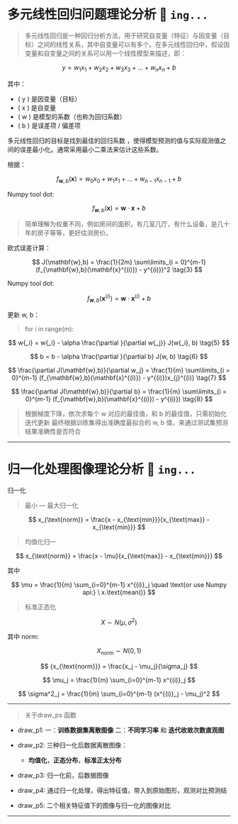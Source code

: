 # 多元线性回归问题理论分析 🚀️ `ing...`

> 多元线性回归是一种回归分析方法，用于研究自变量（特征）与因变量（目标）之间的线性关系，其中自变量可以有多个。在多元线性回归中，假设因变量和自变量之间的关系可以用一个线性模型来描述，即：

$$
y = w_{1}x_{1} + w_{2}x_{2} + w_{3}x_{3} + \ldots + w_{n}x_{n} + b
$$

其中：

- \( y \) 是因变量（目标）
- ( x ) 是自变量
- ( w ) 是模型的系数（也称为回归系数）
- ( b ) 是误差项 / 偏差项

多元线性回归的目标是找到最佳的回归系数 ，使得模型预测的值与实际观测值之间的误差最小化。通常采用最小二乘法来估计这些系数。

根据：

$$
f_{\mathbf{w},b}(\mathbf{x}) =  w_0x_0 + w_1x_1 +... + w_{n-1}x_{n-1} + b \tag{1}
$$

Numpy tool dot:

$$
f_{\mathbf{w},b}(\mathbf{x}) = \mathbf{w} \cdot \mathbf{x} + b  \tag{2}
$$

> 简单理解为权重不同，例如房间的面积，有几室几厅，有什么设备，是几十年的房子等等，更好估测房价。

欧式误差计算：

$$
J(\mathbf{w},b) = \frac{1}{2m} \sum\limits_{i = 0}^{m-1} (f_{\mathbf{w},b}(\mathbf{x}^{(i)}) - y^{(i)})^2 \tag{3}
$$

Numpy tool dot:

$$
f_{\mathbf{w},b}(\mathbf{x}^{(i)}) = \mathbf{w} \cdot \mathbf{x}^{(i)} + b  \tag{4}
$$

更新 w, b：

> for i in range(m):

$$
w{_i} = w{_i} - \alpha \frac{\partial }{\partial w{_j}} J(w{_i}, b) \tag{5}
$$

$$
b = b - \alpha \frac{\partial }{\partial b} J(w, b) \tag{6}
$$

$$
\frac{\partial J(\mathbf{w},b)}{\partial w_j}  = \frac{1}{m} \sum\limits_{i = 0}^{m-1} (f_{\mathbf{w},b}(\mathbf{x}^{(i)}) - y^{(i)})x_{j}^{(i)} \tag{7}
$$

$$
\frac{\partial J(\mathbf{w},b)}{\partial b}  = \frac{1}{m} \sum\limits_{i = 0}^{m-1} (f_{\mathbf{w},b}(\mathbf{x}^{(i)}) - y^{(i)}) \tag{8}
$$

> 根据梯度下降，依次求每个 w 对应的最佳值，和 b 的最佳值，只需初始化迭代更新
> 最终根据训练集得出准确度最拟合的 w, b 值，来通过测试集预测结果准确性是否符合

---

# 归一化处理图像理论分析 🚀️ `ing...`

归一化

> 最小 — 最大归一化

$$
x_{\text{norm}} = \frac{x - x_{\text{min}}}{x_{\text{max}} - x_{\text{min}}}
$$

> 均值化归一

$$
x_{\text{norm}} = \frac{x - \mu}{x_{\text{max}} - x_{\text{min}}}
$$

其中

$$
\mu = \frac{1}{m} \sum_{i=0}^{m-1} x^{(i)}_j \quad \text{or use Numpy api:} \ x.\text{mean()}
$$

> 标准正态化

$$
X \sim N(\mu, \sigma^2)
$$

其中 norm:

$$
X_{\text{norm}} \sim N(0, 1)
$$

$$
{x_{\text{norm}}} = \frac{x_j - \mu_j}{\sigma_j}
$$

$$
\mu_j = \frac{1}{m} \sum_{i=0}^{m-1} x^{(i)}_j
$$

$$
\sigma^2_j = \frac{1}{m} \sum_{i=0}^{m-1} (x^{(i)}_j - \mu_j)^2
$$

---
> 关于draw_ps 函数

- draw_p1:
  一：**训练数据集离散图像**
  二：**不同学习率** 和 **迭代收敛次数直观图**
- draw_p2:
  三种归一化后数据离散图像：
  
  - **均值化**，**正态分布**，**标准正太分布**
- draw_p3:
  归一化前，后数据图像
- draw_p4:
  通过归一化处理，得出特征值，带入到原始图形，观测对比预测结
- draw_p5:
  二个相关特征值下的图像与归一化的图像对比

---